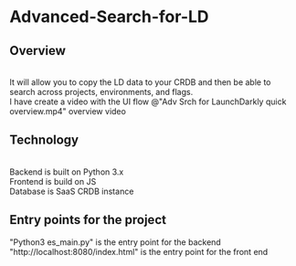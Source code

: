 # Advanced-Search-for-LD

<H2>Overview</H2><br>
It will allow you to copy the LD data to your CRDB and then be able to search across projects, environments, and flags.<br>
I have create a video with the UI flow @"Adv Srch for LaunchDarkly quick overview.mp4" overview video <BR>


<h2> Technology</h2><br>
Backend is built on Python 3.x<br>
Frontend is build on JS<br>
Database is SaaS CRDB instance<br>

<H2>Entry points for the project</H2>
"Python3 es_main.py" is the entry point for the backend<br>
"http://localhost:8080/index.html" is the entry point for the front end<br>


